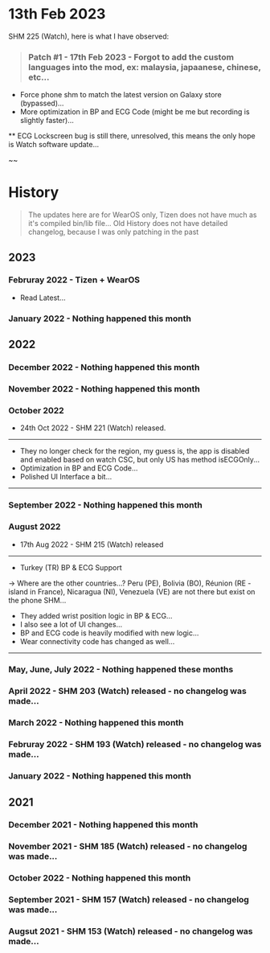 # 13th Feb 2023
SHM 225 (Watch), here is what I have observed:
 >### Patch #1 - 17th Feb 2023 - Forgot to add the custom languages into the mod, ex: malaysia, japaanese, chinese, etc...
 * Force phone shm to match the latest version on Galaxy store (bypassed)...
 * More optimization in BP and ECG Code (might be me but recording is slightly faster)...

 ** ECG Lockscreen bug is still there, unresolved, this means the only hope is Watch software update...

~~

# History
> The updates here are for WearOS only, Tizen does not have much as it's compiled bin/lib file...
> Old History does not have detailed changelog, because I was only patching in the past

## 2023
### Februray 2022 - Tizen + WearOS
 * Read Latest...

### January 2022 - Nothing happened this month

## 2022
### December 2022 - Nothing happened this month

### November 2022 - Nothing happened this month

### October 2022
 * 24th Oct 2022 - SHM 221 (Watch) released.
---
 * They no longer check for the region, my guess is, the app is disabled and enabled based on watch CSC, but only US has method isECGOnly...
 * Optimization in BP and ECG Code...
 * Polished UI Interface a bit...
---

### September 2022 - Nothing happened this month

### August 2022
 * 17th Aug 2022 - SHM 215 (Watch) released
---
 * Turkey (TR) BP & ECG Support

 -> Where are the other countries...?
     Peru (PE), Bolivia (BO), Réunion (RE - island in France), Nicaragua (NI), Venezuela (VE) are not there but exist on the phone SHM...

 * They added wrist position logic in BP & ECG...
 * I also see a lot of UI changes...
 * BP and ECG code is heavily modified with new logic...
 * Wear connectivity code has changed as well...
---

### May, June, July 2022 - Nothing happened these months

### April 2022 - SHM 203 (Watch) released - no changelog was made...

### March 2022 - Nothing happened this month

### Februray 2022 - SHM 193 (Watch) released - no changelog was made...

### January 2022 - Nothing happened this month

## 2021
### December 2021 - Nothing happened this month

### November 2021 - SHM 185 (Watch) released - no changelog was made...

### October 2022 - Nothing happened this month

### September 2021 - SHM 157 (Watch) released - no changelog was made...

### Augsut 2021 - SHM 153 (Watch) released - no changelog was made...
